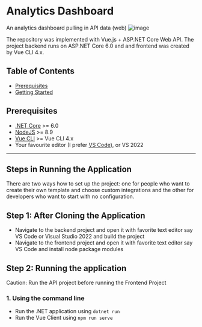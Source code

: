 # Analytics Dashboard
An analytics dashboard pulling in API data (web)
![image](https://user-images.githubusercontent.com/91881320/168187041-156f5656-eafd-41c8-85e7-c77d473cd8c5.png)

The repository was implemented with Vue.js + ASP.&#8203;NET Core Web API. The project backend runs on ASP.NET Core 6.0 and and frontend was created by Vue CLI 4.x.

## Table of Contents

* [Prerequisites](#prerequisites)
* [Getting Started](#getting-started)

## Prerequisites

* [.NET Core](https://www.microsoft.com/net/download/windows) >= 6.0
* [NodeJS](https://nodejs.org/) >= 8.9
* [Vue CLI](https://cli.vuejs.org/) >= Vue CLI 4.x 
* Your favourite editor (I prefer [VS Code](https://code.visualstudio.com/)), or VS 2022

---

## Steps in Running the Application

There are two ways how to set up the project: one for people who want to create their own template and choose custom integrations and the other for developers who want to start with no configuration.

## Step 1: After Cloning the Application

* Navigate to the backend project and open it with favorite text editor say VS Code or Visual Studio 2022 and build the project
* Navigate to the frontend project and open it with favorite text editor say VS Code and install node package modules

## Step 2: Running the application

Caution: Run the API project before running the Frontend Project

### 1. Using the command line

* Run the .NET application using `dotnet run`
* Run the Vue Client using `npm run serve`

